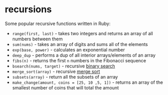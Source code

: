 recursions
==========

Some popular recursive functions written in Ruby:

* `range(first, last)` - takes two integers and returns an array of all numbers between them
* `sum(nums)` - takes an array of digits and sums all of the elements
* `exp(base, power)` - calculates an exponential number
* `deep_dup` - performs a dup of all interior arrays/elements of an array
* `fibs(n)` - returns the first `n` numbers in the Fibonacci sequence
* `bsearch(nums, target)` - recursive [binary search](http://en.wikipedia.org/wiki/Binary_search_algorithm)
* `merge_sort(array)` - recursive [merge sort](http://en.wikipedia.org/wiki/Merge_sort)
* `subsets(array)` - return all the subsets of an array
* `make_change(amount, coins = [25, 10 ,5, 1])` - returns an array of the smallest number of coins that will total the amount
